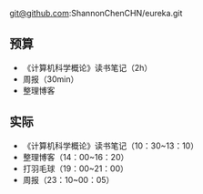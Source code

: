 
git@github.com:ShannonChenCHN/eureka.git


## 预算

- 《计算机科学概论》读书笔记（2h）
-  周报（30min）
- 整理博客


## 实际


- 《计算机科学概论》读书笔记（10：30~13：10）
- 整理博客（14：00~16：20）
- 打羽毛球（19：00~21：00）
- 周报（23：10~00：05）